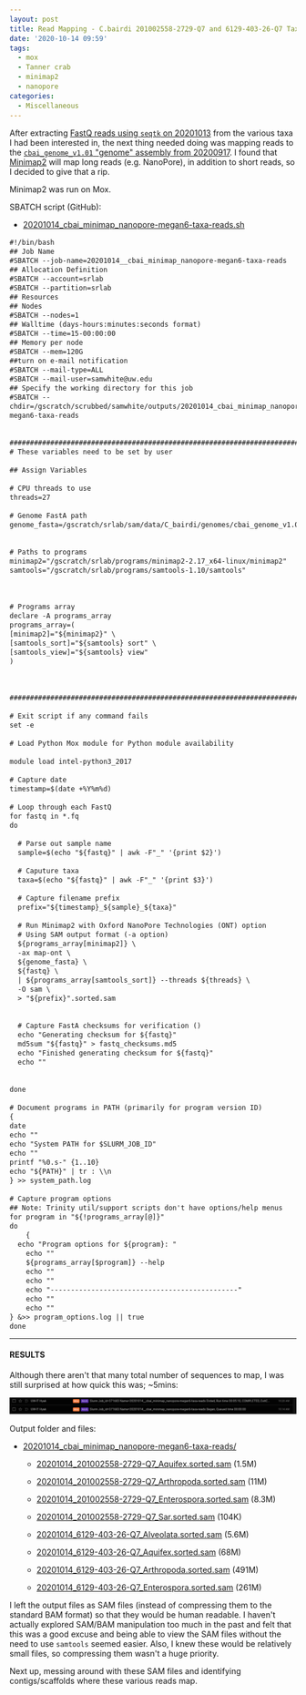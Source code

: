 ```yaml
---
layout: post
title: Read Mapping - C.bairdi 201002558-2729-Q7 and 6129-403-26-Q7 Taxa-Specific NanoPore Reads to cbai_genome_v1.01.fasta Using Minimap2 on Mox
date: '2020-10-14 09:59'
tags:
  - mox
  - Tanner crab
  - minimap2
  - nanopore
categories:
  - Miscellaneous
---
```

After extracting [FastQ reads using `seqtk` on 20201013](https://robertslab.github.io/sams-notebook/2020/10/13/Data-Wrangling-C.bairdi-NanoPore-Reads-Extractions-With-Seqtk-on-Mephisto.html) from the various taxa I had been interested in, the next thing needed doing was mapping reads to the [`cbai_genome_v1.01` "genome" assembly from 20200917](https://robertslab.github.io/sams-notebook/2020/09/17/Genome-Assembly-C.bairdi-cbai_v1.0-Using-All-NanoPore-Data-With-Flye-on-Mox.html). I found that [Minimap2](https://github.com/lh3/minimap2) will map long reads (e.g. NanoPore), in addition to short reads, so I decided to give that a rip.

Minimap2 was run on Mox.

SBATCH script (GitHub):

- [20201014_cbai_minimap_nanopore-megan6-taxa-reads.sh](https://github.com/RobertsLab/sams-notebook/blob/master/sbatch_scripts/20201014_cbai_minimap_nanopore-megan6-taxa-reads.sh)

```shell
#!/bin/bash
## Job Name
#SBATCH --job-name=20201014__cbai_minimap_nanopore-megan6-taxa-reads
## Allocation Definition
#SBATCH --account=srlab
#SBATCH --partition=srlab
## Resources
## Nodes
#SBATCH --nodes=1
## Walltime (days-hours:minutes:seconds format)
#SBATCH --time=15-00:00:00
## Memory per node
#SBATCH --mem=120G
##turn on e-mail notification
#SBATCH --mail-type=ALL
#SBATCH --mail-user=samwhite@uw.edu
## Specify the working directory for this job
#SBATCH --chdir=/gscratch/scrubbed/samwhite/outputs/20201014_cbai_minimap_nanopore-megan6-taxa-reads


###################################################################################
# These variables need to be set by user

## Assign Variables

# CPU threads to use
threads=27

# Genome FastA path
genome_fasta=/gscratch/srlab/sam/data/C_bairdi/genomes/cbai_genome_v1.01.fasta


# Paths to programs
minimap2="/gscratch/srlab/programs/minimap2-2.17_x64-linux/minimap2"
samtools="/gscratch/srlab/programs/samtools-1.10/samtools"



# Programs array
declare -A programs_array
programs_array=(
[minimap2]="${minimap2}" \
[samtools_sort]="${samtools} sort" \
[samtools_view]="${samtools} view"
)



###################################################################################

# Exit script if any command fails
set -e

# Load Python Mox module for Python module availability

module load intel-python3_2017

# Capture date
timestamp=$(date +%Y%m%d)

# Loop through each FastQ
for fastq in *.fq
do

  # Parse out sample name
  sample=$(echo "${fastq}" | awk -F"_" '{print $2}')

  # Caputure taxa
  taxa=$(echo "${fastq}" | awk -F"_" '{print $3}')

  # Capture filename prefix
  prefix="${timestamp}_${sample}_${taxa}"

  # Run Minimap2 with Oxford NanoPore Technologies (ONT) option
  # Using SAM output format (-a option)
  ${programs_array[minimap2]} \
  -ax map-ont \
  ${genome_fasta} \
  ${fastq} \
  | ${programs_array[samtools_sort]} --threads ${threads} \
  -O sam \
  > "${prefix}".sorted.sam


  # Capture FastA checksums for verification ()
  echo "Generating checksum for ${fastq}"
  md5sum "${fastq}" > fastq_checksums.md5
  echo "Finished generating checksum for ${fastq}"
  echo ""


done

# Document programs in PATH (primarily for program version ID)
{
date
echo ""
echo "System PATH for $SLURM_JOB_ID"
echo ""
printf "%0.s-" {1..10}
echo "${PATH}" | tr : \\n
} >> system_path.log

# Capture program options
## Note: Trinity util/support scripts don't have options/help menus
for program in "${!programs_array[@]}"
do
	{
  echo "Program options for ${program}: "
	echo ""
	${programs_array[$program]} --help
	echo ""
	echo ""
	echo "----------------------------------------------"
	echo ""
	echo ""
} &>> program_options.log || true
done
```


---

#### RESULTS

Although there aren't that many total number of sequences to map, I was still surprised at how quick this was; ~5mins:

![Minimap2 runtime on Mox for all taxa read mapping](https://github.com/RobertsLab/sams-notebook/blob/master/images/screencaps/20201014_cbai_minimap_nanopore-megan6-taxa-reads_runtime.png?raw=true)

Output folder and files:

- [20201014_cbai_minimap_nanopore-megan6-taxa-reads/](https://gannet.fish.washington.edu/Atumefaciens/20201014_cbai_minimap_nanopore-megan6-taxa-reads/)

  - [20201014_201002558-2729-Q7_Aquifex.sorted.sam](20201014_201002558-2729-Q7_Aquifex.sorted.sam) (1.5M)

  - [20201014_201002558-2729-Q7_Arthropoda.sorted.sam](20201014_201002558-2729-Q7_Arthropoda.sorted.sam) (11M)

  - [20201014_201002558-2729-Q7_Enterospora.sorted.sam](20201014_201002558-2729-Q7_Enterospora.sorted.sam) (8.3M)

  - [20201014_201002558-2729-Q7_Sar.sorted.sam](20201014_201002558-2729-Q7_Sar.sorted.sam) (104K)

  - [20201014_6129-403-26-Q7_Alveolata.sorted.sam](20201014_6129-403-26-Q7_Alveolata.sorted.sam) (5.6M)

  - [20201014_6129-403-26-Q7_Aquifex.sorted.sam](20201014_6129-403-26-Q7_Aquifex.sorted.sam) (68M)

  - [20201014_6129-403-26-Q7_Arthropoda.sorted.sam](20201014_6129-403-26-Q7_Arthropoda.sorted.sam) (491M)

  - [20201014_6129-403-26-Q7_Enterospora.sorted.sam](20201014_6129-403-26-Q7_Enterospora.sorted.sam) (261M)

I left the output files as SAM files (instead of compressing them to the standard BAM format) so that they would be human readable. I haven't actually explored SAM/BAM manipulation too much in the past and felt that this was a good excuse and being able to view the SAM files without the need to use `samtools` seemed easier. Also, I knew these would be relatively small files, so compressing them wasn't a huge priority.

Next up, messing around with these SAM files and identifying contigs/scaffolds where these various reads map.
